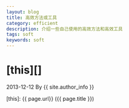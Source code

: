 ```yaml
---
layout: blog
title: 高效方法或工具
category: efficient
description: 介绍一些自己使用的高效方法和高效工具
tags: soft
keywords: soft
---
```


# [this][]
2013-12-12 By {{ site.author_info }}

[this]:    {{ page.url}}  ({{ page.title }})
